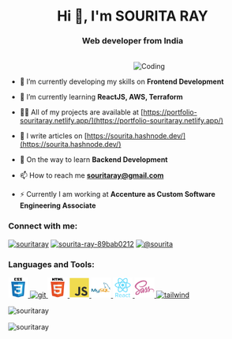 <h1 align="center">Hi 👋, I'm SOURITA RAY</h1>
<h3 align="center">Web developer from India</h3> <br>

<img align="right" alt="Coding" width="250" src="http://static.skaip.org/img/emoticons/180x180/f6fcff/womandeveloper.gif">

<br>

- 🔭 I’m currently developing my skills on **Frontend Development**

- 🌱 I’m currently learning **ReactJS, AWS, Terraform**

- 👨‍💻 All of my projects are available at [https://portfolio-souritaray.netlify.app/](https://portfolio-souritaray.netlify.app/)

- 📝 I write articles on [https://sourita.hashnode.dev/](https://sourita.hashnode.dev/)

- 💬 On the way to learn **Backend Development**

- 📫 How to reach me **souritaray@gmail.com**

- ⚡ Currently I am working at **Accenture as Custom Software Engineering Associate**

<h3 align="left">Connect with me:</h3>
<p align="left">
<a href="https://twitter.com/souritaray" target="blank"><img align="center" src="https://raw.githubusercontent.com/rahuldkjain/github-profile-readme-generator/master/src/images/icons/Social/twitter.svg" alt="souritaray" height="30" width="40" /></a>
<a href="https://linkedin.com/in/sourita-ray-89bab0212" target="blank"><img align="center" src="https://raw.githubusercontent.com/rahuldkjain/github-profile-readme-generator/master/src/images/icons/Social/linked-in-alt.svg" alt="sourita-ray-89bab0212" height="30" width="40" /></a>
<a href="https://hashnode.com/@sourita" target="blank"><img align="center" src="https://raw.githubusercontent.com/rahuldkjain/github-profile-readme-generator/master/src/images/icons/Social/hashnode.svg" alt="@sourita" height="30" width="40" /></a>
</p>

<h3 align="left">Languages and Tools:</h3>
<p align="left"> <a href="https://www.w3schools.com/css/" target="_blank" rel="noreferrer"> <img src="https://raw.githubusercontent.com/devicons/devicon/master/icons/css3/css3-original-wordmark.svg" alt="css3" width="40" height="40"/> </a> <a href="https://git-scm.com/" target="_blank" rel="noreferrer"> <img src="https://www.vectorlogo.zone/logos/git-scm/git-scm-icon.svg" alt="git" width="40" height="40"/> </a> <a href="https://www.w3.org/html/" target="_blank" rel="noreferrer"> <img src="https://raw.githubusercontent.com/devicons/devicon/master/icons/html5/html5-original-wordmark.svg" alt="html5" width="40" height="40"/> </a> <a href="https://developer.mozilla.org/en-US/docs/Web/JavaScript" target="_blank" rel="noreferrer"> <img src="https://raw.githubusercontent.com/devicons/devicon/master/icons/javascript/javascript-original.svg" alt="javascript" width="40" height="40"/> </a> <a href="https://www.mysql.com/" target="_blank" rel="noreferrer"> <img src="https://raw.githubusercontent.com/devicons/devicon/master/icons/mysql/mysql-original-wordmark.svg" alt="mysql" width="40" height="40"/> </a> <a href="https://reactjs.org/" target="_blank" rel="noreferrer"> <img src="https://raw.githubusercontent.com/devicons/devicon/master/icons/react/react-original-wordmark.svg" alt="react" width="40" height="40"/> </a> <a href="https://sass-lang.com" target="_blank" rel="noreferrer"> <img src="https://raw.githubusercontent.com/devicons/devicon/master/icons/sass/sass-original.svg" alt="sass" width="40" height="40"/> </a> <a href="https://tailwindcss.com/" target="_blank" rel="noreferrer"> <img src="https://www.vectorlogo.zone/logos/tailwindcss/tailwindcss-icon.svg" alt="tailwind" width="40" height="40"/> </a> </p>

<p><img align="center" src="https://github-readme-stats.vercel.app/api/top-langs?username=souritaray&show_icons=true&locale=en&layout=compact" alt="souritaray" /></p>

<p><img align="center" src="https://github-readme-streak-stats.herokuapp.com/?user=souritaray&" alt="souritaray" /></p>
